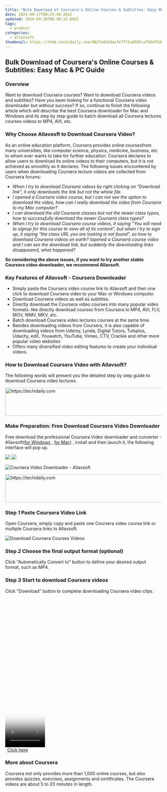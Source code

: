 ```yaml
---
title: "Bulk Download of Coursera's Online Courses & Subtitles: Easy Mac & PC Guide"
date: 2024-09-17T00:25:49.281Z
updated: 2024-09-20T06:00:22.866Z
tags:
  - product
categories:
  - allavsoft
thumbnail: https://thmb.techidaily.com/9827a92b9acfe7ff5ad59fca7934fb301cf15e62dfa6be6fe2bedc9f0e414ea5.jpg
---
```


## Bulk Download of Coursera's Online Courses & Subtitles: Easy Mac & PC Guide

### Overview

Want to download Coursera courses? Want to download Coursera videos and subtitles? Have you been looking for a functional Coursera video downloader but without success? If so, continue to finish the following article which will describe the best Coursera downloader for Mac and Windows and its step by step guide to batch download all Coursera lectures courses videos to MP4, AVI, etc.

### Why Choose Allavosft to Download Coursera Video?

As an online education platform, Coursera provides online coursesfrom many universities, like computer science, physics, medicine, business, etc to whom ever wants to take for further education. Coursera declares to allow users to download its online videos to their computers, but it is not achieved as smoothly as it declares. The following issues encountered by users when downloading Coursera lecture videos are collected from Coursera forums:

* _When I try to download Coursera videos by right clicking on "Download link", it only downloads the link but not the whole file._
* _I opened a Coursera video course, but I can not see the option to download the video, how can I really download the video from Coursera to my Mac computer?_
* _I can download the old Coursera classes but not the newer class types, how to successfully download the newer Coursera class types?_
* _When I try to download Coursera course videos, it saying "You will need to signup for this course to view all of its content", but when I try to sign up, it saying "the class URL you are looking is not found", so how to download Coursera videos on earth? Iopened a Coursera course video and I can see the download link, but suddenly the downloading links disappeared, what happened?_

**So considering the above issues, if you want to try another stable Coursera video downloader, we recommend Allavsoft.**

### Key Features of Allavsoft - Coursera Downloader

* Simply paste the Coursera video course link to Allavsoft and then one click to download Coursera video to your Mac or Windows computer.
* Download Coursera videos as well as subtitles.
* Directly download the Coursera video courses into many popular video formats: like directly download courses from Coursera to MP4, AVI, FLV, MOV, WMV, MKV, etc.
* Batch download Coursera video lectures courses at the same time.
* Besides downloading videos from Coursera, it is also capable of downloading videos from Udemy, Lynda, Digital Tutors, Tutsplus, Udacity, edX, Youwatch, YouTube, Vimeo, CTV, Crackle and other more popular video websites
* Offers many diversified video editing features to create your individual videos.

### How to Download Coursera Video with Allavsoft?

The following words will present you the detailed step by step guide to download Coursera video lectures.

<!-- affiliate ads begin -->
<a href="https://appsumo.8odi.net/c/5597632/2087408/7443" target="_top" id="2087408">
  <img src="//a.impactradius-go.com/display-ad/7443-2087408" border="0" alt="https://techidaily.com" width="728" height="90"/>
</a>
<img height="0" width="0" src="https://appsumo.8odi.net/i/5597632/2087408/7443" style="position:absolute;visibility:hidden;" border="0" />
<!-- affiliate ads end -->

### Make Preparation: Free Download Coursera Video Downloader

Free download the professional Coursera Video downloader and converter - Allavsoft([for Windows](https://tools.techidaily.com/allavsoft/products/) , [for Mac](https://tools.techidaily.com/allavsoft/products/)) , install and then launch it, the following interface will pop up.

[![](https://www.allavsoft.com/how-to/../images/how-to/free-download-win.jpg)](https://tools.techidaily.com/allavsoft/products/) [![](https://www.allavsoft.com/how-to/../images/how-to/free-download-mac.jpg)](https://tools.techidaily.com/allavsoft/products/)

![Coursera Video Downloader - Allavsoft](https://www.allavsoft.com/how-to/../images/allavsoft/screen-shot-600.jpg)

<!-- affiliate ads begin -->
<a href="https://ephamedtechinc.pxf.io/c/5597632/2136625/26400" target="_top" id="2136625">
  <img src="//a.impactradius-go.com/display-ad/26400-2136625" border="0" alt="https://techidaily.com" width="728" height="90"/>
</a>
<img height="0" width="0" src="https://ephamedtechinc.pxf.io/i/5597632/2136625/26400" style="position:absolute;visibility:hidden;" border="0" />
<!-- affiliate ads end -->

### Step _1_ Paste Coursera Video Link

Open Coursera, simply copy and paste one Coursera video course link or multiple Coursera links to Allavsoft.

![Download Coursera Courses Videos](https://www.allavsoft.com/how-to/../images/how-to/lynda-video-downloader/download-lynda-courses.jpg)

### Step _2_ Choose the final output format (optional)

Click "Automatically Convert to" button to define your desired output format, such as MP4.

### Step _3_ Start to download Coursera videos

Click "Download" button to complete downloading Coursera video clips.

<!-- affiliate ads begin -->
<span id="1977004">
					<video width="128" height="480" style="cursor:pointer"
           poster="//a.impactradius-go.com/display-clicktoplayimage/1977004.png"
           onclick="if(!this.playClicked){this.play();this.setAttribute('controls',true);this.playClicked=true;}">
	   <source src="//a.impactradius-go.com/display-ad/22993-1977004">
	   <img src="//a.impactradius-go.com/display-clicktoplayimage/1977004.png" style="border: none; height: 100%; width: 100%; object-fit: contain">
	</video>
	<div style="width:80px;text-align:center"><a href="javascript:window.open(decodeURIComponent('https%3A%2F%2Fhomestyler.sjv.io%2Fc%2F5597632%2F1977004%2F22993'), '_blank');void(0);">Click here</a></div>
</span>
<img height="0" width="0" src="https://imp.pxf.io/i/5597632/1977004/22993" style="position:absolute;visibility:hidden;" border="0" />
<!-- affiliate ads end -->

### More about Coursera

Coursera not only provides more than 1,000 online courses, but also provides quizzes, exercises, assignments and certificates. The Coursera videos are about 5 to 20 minutes in length.

<ins class="adsbygoogle"
     style="display:block"
     data-ad-format="autorelaxed"
     data-ad-client="ca-pub-7571918770474297"
     data-ad-slot="1223367746"></ins>

<ins class="adsbygoogle"
     style="display:block"
     data-ad-client="ca-pub-7571918770474297"
     data-ad-slot="8358498916"
     data-ad-format="auto"
     data-full-width-responsive="true"></ins>
